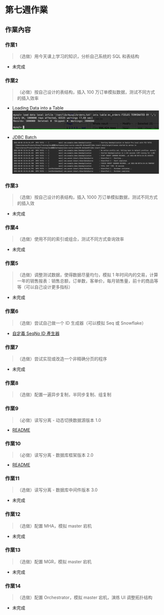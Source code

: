 # 第七週作業

## 作業內容

### 作業1
>（选做）用今天课上学习的知识，分析自己系统的 SQL 和表结构

- 未完成

### 作業2
>（必做）按自己设计的表结构，插入 100 万订单模拟数据，测试不同方式的插入效率

- Loading Data into a Table
![Loading Data into a Table](./load_data_local_infile.png)

- JDBC Batch
![JDBC Batch](./jdbc_batch_preparestatement.png)

### 作業3
>（选做）按自己设计的表结构，插入 1000 万订单模拟数据，测试不同方式的插入效

- 未完成

### 作業4
>（选做）使用不同的索引或组合，测试不同方式查询效率

- 未完成

### 作業5
>（选做）调整测试数据，使得数据尽量均匀，模拟 1 年时间内的交易，计算一年的销售报表：销售总额，订单数，客单价，每月销售量，前十的商品等等（可以自己设计更多指标）

- 未完成

### 作業6
>（选做）尝试自己做一个 ID 生成器（可以模拟 Seq 或 Snowflake）

- [自定義 SeqNo ID 產生器](./jdbc-insert-data/src/main/java/com/example/demo/util/SeqIdUtils.java)

### 作業7
>（选做）尝试实现或改造一个非精确分页的程序

- 未完成

### 作業8
>（选做）配置一遍异步复制，半同步复制、组复制

### 作業9
>（必做）读写分离 - 动态切换数据源版本 1.0

- [README](./dynamic-datasource/README.md)

### 作業10
>（必做）读写分离 - 数据库框架版本 2.0

- [README](./shardingsphere-jdbc/README.md)

### 作業11
>（选做）读写分离 - 数据库中间件版本 3.0

- 未完成

### 作業12
>（选做）配置 MHA，模拟 master 宕机

- 未完成

### 作業13
>（选做）配置 MGR，模拟 master 宕机

- 未完成

### 作業14
>（选做）配置 Orchestrator，模拟 master 宕机，演练 UI 调整拓扑结构

- 未完成

